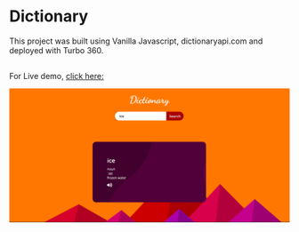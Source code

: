 # Dictionary

This project was built using Vanilla Javascript, dictionaryapi.com and deployed with Turbo 360.

##

For Live demo, [click here:](https://web-dictionary-fy2j8n.turbo360-vertex.com)

<img src="public/images/dictionary.png">
